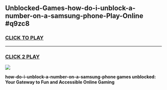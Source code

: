 
## Unblocked-Games-how-do-i-unblock-a-number-on-a-samsung-phone-Play-Online #q9zc8
<h3>
<a href="https://news.freeplayer.one?title=how-do-i-unblock-a-number-on-a-samsung-phone&ref=3">CLICK TO PLAY</a></h3>
<hr>

<h3>
<a href="https://news.freeplayer.one?title=how-do-i-unblock-a-number-on-a-samsung-phone&ref=3">CLICK 2 PLAY</a>
  
</h3>

<a href="https://news.freeplayer.one?title=how-do-i-unblock-a-number-on-a-samsung-phone&ref=3"><img src="https://clearcache.store/games.png"></a>


**how-do-i-unblock-a-number-on-a-samsung-phone games unblocked: Your Gateway to Fun and Accessible Online Gaming**
